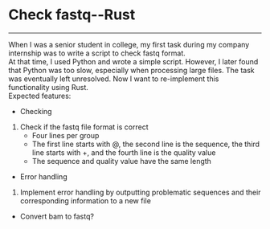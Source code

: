 # Check fastq--Rust
---
When I was a senior student in college, my first task during my company internship was to write a script to check fastq format.  
At that time, I used Python and wrote a simple script. However, I later found that Python was too slow, especially when processing large files. The task was eventually left unresolved. Now I want to re-implement this functionality using Rust.  
Expected features:    
- Checking  
1. Check if the fastq file format is correct
    - Four lines per group    
    - The first line starts with @, the second line is the sequence, the third line starts with +, and the fourth line is the quality value  
    - The sequence and quality value have the same length  
- Error handling  
1. Implement error handling by outputting problematic sequences and their corresponding information to a new file
- Convert bam to fastq?
